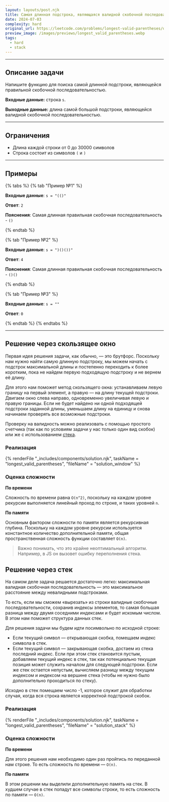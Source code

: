```yaml
---
layout: layouts/post.njk
title: Самая длинная подстрока, являющаяся валидной скобочной последовательностью
date: 2024-07-03
complexity: hard
original_url: https://leetcode.com/problems/longest-valid-parentheses/description/
preview_image: /images/previews/longest_valid_parentheses.webp
tags:
  - hard
  - stack
---
```


---

## Описание задачи

Напишите функцию для поиска самой длинной подстроки, являющейся правильной скобочной последовательностью.

**Входные данные:** строка `s`.

**Выходные данные:** длина самой большой подстроки, являющейся валидной скобочной последовательностью.

---

## Ограничения

- Длина каждой строки от 0 до 30000 символов
- Строка состоит из символов `(` и `)`

---

## Примеры

{% tabs %}
{% tab "Пример №1" %}

**Входные данные**: `s = "(()"`

**Ответ**: `2`

**Пояснения**: Самая длинная правильная скобочная последовательность - `()`

{% endtab %}

{% tab "Пример №2" %}

**Входные данные**: `s = ")()())"`

**Ответ**: `4`

**Пояснения**: Самая длинная правильная скобочная последовательность - `()()`

{% endtab %}

{% tab "Пример №3" %}

**Входные данные**: `s = ""`

**Ответ**: `0`

{% endtab %}
{% endtabs %}

---

## Решение через скользящее окно

Первая идея решения задачи, как обычно, — это брутфорс.
Поскольку нам нужно найти самую длинную подстроку, мы можем начать с подстрок максимальной длины и постепенно переходить
к более коротким, пока не найдем первую подходящую подстроку и не вернем её длину.

Для этого нам поможет метод скользящего окна: устанавливаем левую границу на первый элемент, а правую — на длину текущей
подстроки.
Двигаем окно слева направо, одновременно увеличивая левую и правую границы. Если не будет найдено ни одной
подходящей подстроки заданной длины, уменьшаем длину на единицу и снова начинаем проверять все возможные подстроки.

Проверку на валидность можно реализовать с помощью простого счетчика (так как по условиям задачи у нас только один вид
скобок) или же с использованием [стека](https://algorithmics-blog.github.io/blog/valid_parentheses/).

### Реализация

{% renderFile "_includes/components/solution.njk", taskName = "longest_valid_parentheses", "fileName" = "solution_window" %}

### Оценка сложности

**По времени**

Сложность по времени равна `O(n^2)`, поскольку на каждом уровне рекурсии выполняется линейный проход по строке, и таких
уровней `n`.

**По памяти**

Основным фактором сложности по памяти является рекурсивная глубина.
Поскольку на каждом уровне рекурсии используется константное количество дополнительной памяти, общая пространственная
сложность функции составляет `O(n)`.

> Важно понимать, что это крайне неоптимальный алгоритм. Например, в JS он вызовет ошибку переполнения стека.

## Решение через стек

На самом деле задача решается достаточно легко: максимальная валидная скобочная последовательность — это максимальное
расстояние между невалидными подстроками.

То есть, если мы сможем «вырезать» из строки валидные скобочные последовательности, сохранив индексы элементов, то самая
большая разница между двумя соседними индексами и будет искомым числом. В этом нам поможет структура данных стек.

Для решения задачи мы будем идти посимвольно по исходной строке:

- Если текущий символ — открывающая скобка, помещаем индекс символа в стек.
- Если текущий символ — закрывающая скобка, достаем из стека последний индекс. Если при этом стек становится пустым,
  добавляем текущий индекс в стек, так как потенциально текущая позиция может служить началом для следующей подстроки.
  Если же стек остается непустым, вычисляем разницу между текущим индексом и индексом на вершине стека (чтобы не нужно
  было дополнительно проходиться по стеку).

Исходно в стек помещаем число -1, которое служит для обработки случая, когда вся строка является корректной подстрокой
скобок.

### Реализация

{% renderFile "_includes/components/solution.njk", taskName = "longest_valid_parentheses", "fileName" = "solution_stack" %}

### Оценка сложности

**По времени**

Для этого решения нам необходимо один раз пройтись по переданной нам строке. То есть сложность по
времени — `O(n)`.

**По памяти**

В этом решении мы выделили дополнительную память на стек.
В худшем случае в стек попадут все символы строки, то есть сложность по памяти — `O(n)`.
